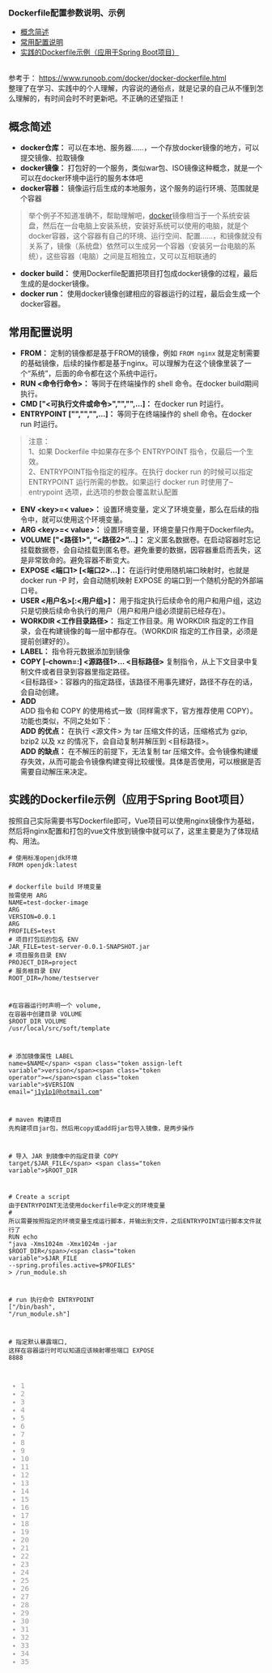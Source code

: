 <article class="baidu_pl">
        <div id="article_content" class="article_content clearfix">
        <link rel="stylesheet" href="https://csdnimg.cn/release/blogv2/dist/mdeditor/css/editerView/ck_htmledit_views-bbac9290cd.css">
                <div id="content_views" class="markdown_views prism-atelier-sulphurpool-light" style="user-select: auto;">
                    <svg xmlns="http://www.w3.org/2000/svg" style="display: none;">
                        <path stroke-linecap="round" d="M5,0 0,2.5 5,5z" id="raphael-marker-block" style="-webkit-tap-highlight-color: rgba(0, 0, 0, 0);"></path>
                    </svg>
                    <p></p>
<div class="toc">
 <h3><a name="t0"></a>Dockerfile配置参数说明、示例</h3>
 <ul><li><a href="#_4" target="">概念简述</a></li><li><a href="#_14" target="">常用配置说明</a></li><li><a href="#DockerfileSpring_Boot_40" target="">实践的Dockerfile示例（应用于Spring Boot项目）</a></li></ul>
</div>
<br> 参考于：
<a href="https://www.runoob.com/docker/docker-dockerfile.html" target="_blank">https://www.runoob.com/docker/docker-dockerfile.html</a>
<br> 整理了在学习、实践中的个人理解，内容说的通俗点，就是记录的自己从不懂到怎么理解的，有时间会时不时更新吧。不正确的还望指正！
<p></p> 
<h1><a name="t1"></a><a id="_4"></a>概念简述</h1> 
<ul><li><strong>docker仓库：</strong> 可以在本地、服务器……，一个存放docker镜像的地方，可以提交镜像、拉取镜像</li><li><strong>docker镜像：</strong> 打包好的一个服务，类似war包、ISO镜像这种概念，就是一个可以在docker环境中运行的服务本体吧</li><li><strong>docker容器：</strong> 镜像运行后生成的本地服务，这个服务的运行环境、范围就是个容器</li></ul> 
<blockquote> 
 <p>举个例子不知道准确不，帮助理解吧，<a href="https://so.csdn.net/so/search?q=docker&amp;spm=1001.2101.3001.7020" target="_blank" class="hl hl-1" data-report-click="{&quot;spm&quot;:&quot;1001.2101.3001.7020&quot;,&quot;dest&quot;:&quot;https://so.csdn.net/so/search?q=docker&amp;spm=1001.2101.3001.7020&quot;}" data-tit="docker" data-pretit="docker">docker</a>镜像相当于一个系统安装盘，然后在一台电脑上安装系统，安装好系统可以使用的电脑，就是个docker容器，这个容器有自己的环境、运行空间、配置……，和镜像就没有关系了，镜像（系统盘）依然可以生成另一个容器（安装另一台电脑的系统），这些容器（电脑）之间是互相独立，又可以互相联通的</p> 
</blockquote> 
<ul><li><strong>docker build：</strong> 使用Dockerfile配置把项目打包成docker镜像的过程，最后生成的是docker镜像。</li><li><strong>docker run：</strong> 使用docker镜像创建相应的容器运行的过程，最后会生成一个docker容器。</li></ul> 
<h1><a name="t2"></a><a id="_14"></a>常用配置说明</h1> 
<ul><li><strong>FROM：</strong> 定制的镜像都是基于FROM的镜像，例如 <code style="user-select: auto;" onclick="mdcp.copyCode(event)">FROM nginx</code> 就是定制需要的基础镜像，后续的操作都是基于nginx。可以理解为在这个镜像里装了一个“系统”，后面的命令都在这个系统中运行。</li><li><strong>RUN &lt;命令行命令&gt;：</strong> 等同于在终端操作的 shell 命令。在docker build期间执行。</li><li><strong>CMD ["&lt;可执行文件或命令&gt;","","",…]：</strong> 在docker run 时运行。</li><li><strong>ENTRYPOINT ["","","",…]：</strong> 等同于在终端操作的 shell 命令。在docker run 时运行。</li></ul> 
<blockquote> 
 <p>注意：<br> 1、如果 Dockerfile 中如果存在多个 ENTRYPOINT 指令，仅最后一个生效。<br> 2、ENTRYPOINT指令指定的程序。在执行 docker run 的时候可以指定 ENTRYPOINT 运行所需的参数。如果运行 docker run 时使用了–entrypoint 选项，此选项的参数会覆盖默认配置</p> 
</blockquote> 
<ul><li><strong>ENV &lt;key&gt;=&lt; value&gt;：</strong> 设置环境变量，定义了环境变量，那么在后续的指令中，就可以使用这个环境变量。</li><li><strong>ARG &lt;key&gt;=&lt; value&gt;：</strong> 设置环境变量，环境变量只作用于Dockerfile内。</li><li><strong>VOLUME ["&lt;路径1&gt;", “&lt;路径2&gt;”…]：</strong> 定义匿名数据卷。在启动容器时忘记挂载数据卷，会自动挂载到匿名卷。避免重要的数据，因容器重启而丢失，这是非常致命的。避免容器不断变大。</li><li><strong>EXPOSE &lt;端口1&gt; [&lt;端口2&gt;…]：</strong> 在运行时使用随机端口映射时，也就是 docker run -P 时，会自动随机映射 EXPOSE 的端口到一个随机分配的外部端口号。</li><li><strong>USER &lt;用户名&gt;[:&lt;用户组&gt;]：</strong> 用于指定执行后续命令的用户和用户组，这边只是切换后续命令执行的用户（用户和用户组必须提前已经存在）。</li><li><strong>WORKDIR &lt;工作目录路径&gt;：</strong> 指定工作目录。用 WORKDIR 指定的工作目录，会在构建镜像的每一层中都存在。（WORKDIR 指定的工作目录，必须是提前创建好的）。</li><li><strong>LABEL：</strong> 指令将元数据添加到镜像</li><li><strong>COPY [–chown=:] &lt;源路径1&gt;… &lt;目标路径&gt;</strong> 复制指令，从上下文目录中复制文件或者目录到容器里指定路径。<br> &lt;目标路径&gt;：容器内的指定路径，该路径不用事先建好，路径不存在的话，会自动创建。</li><li><strong>ADD</strong><br> ADD 指令和 COPY 的使用格式一致（同样需求下，官方推荐使用 COPY）。功能也类似，不同之处如下：<br> <strong>ADD 的优点：</strong> 在执行 &lt;源文件&gt; 为 tar 压缩文件的话，压缩格式为 gzip, bzip2 以及 xz 的情况下，会自动复制并解压到 &lt;目标路径&gt;。<br> <strong>ADD 的缺点：</strong> 在不解压的前提下，无法复制 tar 压缩文件。会令镜像构建缓存失效，从而可能会令镜像构建变得比较缓慢。具体是否使用，可以根据是否需要自动解压来决定。</li></ul> 
<h1><a name="t3"></a><a id="DockerfileSpring_Boot_40"></a>实践的Dockerfile示例（应用于Spring Boot项目）</h1> 
<p>按照自己实际需要书写Dockerfile即可，Vue项目可以使用nginx镜像作为基础，然后将nginx配置和打包的vue文件放到镜像中就可以了，这里主要是为了体现结构、用法。</p> 
<pre data-index="0" class="prettyprint" style="user-select: auto;"><code class="prism language-bash has-numbering" onclick="mdcp.copyCode(event)" style="position: unset; user-select: auto;"><span class="token comment"># 使用标准openjdk环境</span>
FROM openjdk:latest

<span class="token comment"># dockerfile build 环境变量 按需使用</span>
ARG <span class="token assign-left variable">NAME</span><span class="token operator">=</span>test-docker-image
ARG <span class="token assign-left variable">VERSION</span><span class="token operator">=</span><span class="token number">0.0</span>.1
ARG <span class="token assign-left variable">PROFILES</span><span class="token operator">=</span>test
<span class="token comment"># 项目打包后的包名</span>
ENV <span class="token assign-left variable">JAR_FILE</span><span class="token operator">=</span>test-server-0.0.1-SNAPSHOT.jar
<span class="token comment"># 项目服务目录</span>
ENV <span class="token assign-left variable">PROJECT_DIR</span><span class="token operator">=</span>project
<span class="token comment"># 服务根目录</span>
ENV <span class="token assign-left variable">ROOT_DIR</span><span class="token operator">=</span>/home/testserver

<span class="token comment">#在容器运行时声明一个 volume, 在容器中创建目录</span>
VOLUME <span class="token variable">$ROOT_DIR</span>
VOLUME /usr/local/src/soft/template

<span class="token comment"># 添加镜像属性</span>
LABEL <span class="token assign-left variable">name</span><span class="token operator">=</span><span class="token variable">$NAME</span> <span class="token assign-left variable">version</span><span class="token operator">=</span><span class="token variable">$VERSION</span> <span class="token assign-left variable">email</span><span class="token operator">=</span><span class="token string">"j1y1p1@hotmail.com"</span>

<span class="token comment"># maven 构建项目 先构建项目jar包，然后用copy或add将jar包导入镜像，是两步操作</span>

<span class="token comment"># 导入 JAR 到镜像中的指定目录</span>
COPY target/<span class="token variable">$JAR_FILE</span> <span class="token variable">$ROOT_DIR</span>

<span class="token comment"># Create a script 由于ENTRYPOINT无法使用dockerfile中定义的环境变量</span>
<span class="token comment"># 所以需要按照指定的环境变量生成运行脚本，并输出到文件，之后ENTRYPOINT运行脚本文件就行了</span>
RUN <span class="token builtin class-name">echo</span> <span class="token string">"java -Xms1024m -Xmx1024m -jar <span class="token variable">$ROOT_DIR</span>/<span class="token variable">$JAR_FILE</span> --spring.profiles.active=<span class="token variable">$PROFILES</span>"</span> <span class="token operator">&gt;</span> /run_module.sh

<span class="token comment"># run 执行命令</span>
ENTRYPOINT <span class="token punctuation">[</span><span class="token string">"/bin/bash"</span>, <span class="token string">"/run_module.sh"</span><span class="token punctuation">]</span>

<span class="token comment"># 指定默认暴露端口, 这样在容器运行时可以知道应该映射哪些端口</span>
EXPOSE <span class="token number">8888</span>
<div class="hljs-button {2}" data-title="免登录复制" data-report-click="{&quot;spm&quot;:&quot;1001.2101.3001.4334&quot;}" onclick="hljs.copyCode(event);setTimeout(function(){$('.hljs-button').attr('data-title', '免登录复制');},3500);"></div></code><ul class="pre-numbering" style=""><li style="color: rgb(153, 153, 153);">1</li><li style="color: rgb(153, 153, 153);">2</li><li style="color: rgb(153, 153, 153);">3</li><li style="color: rgb(153, 153, 153);">4</li><li style="color: rgb(153, 153, 153);">5</li><li style="color: rgb(153, 153, 153);">6</li><li style="color: rgb(153, 153, 153);">7</li><li style="color: rgb(153, 153, 153);">8</li><li style="color: rgb(153, 153, 153);">9</li><li style="color: rgb(153, 153, 153);">10</li><li style="color: rgb(153, 153, 153);">11</li><li style="color: rgb(153, 153, 153);">12</li><li style="color: rgb(153, 153, 153);">13</li><li style="color: rgb(153, 153, 153);">14</li><li style="color: rgb(153, 153, 153);">15</li><li style="color: rgb(153, 153, 153);">16</li><li style="color: rgb(153, 153, 153);">17</li><li style="color: rgb(153, 153, 153);">18</li><li style="color: rgb(153, 153, 153);">19</li><li style="color: rgb(153, 153, 153);">20</li><li style="color: rgb(153, 153, 153);">21</li><li style="color: rgb(153, 153, 153);">22</li><li style="color: rgb(153, 153, 153);">23</li><li style="color: rgb(153, 153, 153);">24</li><li style="color: rgb(153, 153, 153);">25</li><li style="color: rgb(153, 153, 153);">26</li><li style="color: rgb(153, 153, 153);">27</li><li style="color: rgb(153, 153, 153);">28</li><li style="color: rgb(153, 153, 153);">29</li><li style="color: rgb(153, 153, 153);">30</li><li style="color: rgb(153, 153, 153);">31</li><li style="color: rgb(153, 153, 153);">32</li><li style="color: rgb(153, 153, 153);">33</li><li style="color: rgb(153, 153, 153);">34</li><li style="color: rgb(153, 153, 153);">35</li></ul></pre>
                </div><div><div></div></div>
                <link href="https://csdnimg.cn/release/blogv2/dist/mdeditor/css/editerView/markdown_views-3fd7f7a902.css" rel="stylesheet">
                <link href="https://csdnimg.cn/release/blogv2/dist/mdeditor/css/style-49037e4d27.css" rel="stylesheet">
